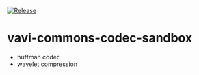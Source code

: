 [![Release](https://jitpack.io/v/umjammer/vavi-commons-codec-sandbox.svg)](https://jitpack.io/#umjammer/vavi-commons-codec-sandbox)

# vavi-commons-codec-sandbox

 - huffman codec
 - wavelet compression
